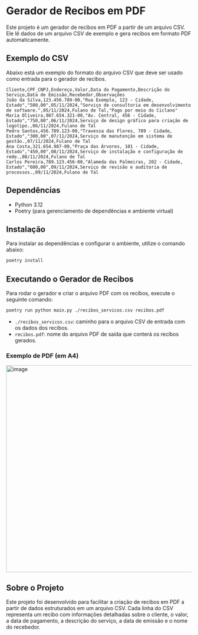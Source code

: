 # Gerador de Recibos em PDF

Este projeto é um gerador de recibos em PDF a partir de um arquivo CSV. Ele lê dados de um arquivo CSV de exemplo e gera recibos em formato PDF automaticamente.

## Exemplo do CSV

Abaixo está um exemplo do formato do arquivo CSV que deve ser usado como entrada para o gerador de recibos.

```csv
Cliente,CPF_CNPJ,Endereço,Valor,Data do Pagamento,Descrição do Serviço,Data de Emissão,Recebedor,Observações
João da Silva,123.456.789-00,"Rua Exemplo, 123 - Cidade, Estado","500,00",05/11/2024,"Serviço de consultoria em desenvolvimento
de software.",05/11/2024,Fulano de Tal,"Pago por meio do Ciclano"
Maria Oliveira,987.654.321-00,"Av. Central, 456 - Cidade, Estado","750,00",06/11/2024,Serviço de design gráfico para criação de logotipo.,06/11/2024,Fulano de Tal
Pedro Santos,456.789.123-00,"Travessa das Flores, 789 - Cidade, Estado","300,00",07/11/2024,Serviço de manutenção em sistema de gestão.,07/11/2024,Fulano de Tal
Ana Costa,321.654.987-00,"Praça das Árvores, 101 - Cidade, Estado","450,00",08/11/2024,Serviço de instalação e configuração de rede.,08/11/2024,Fulano de Tal
Carlos Pereira,789.123.456-00,"Alameda das Palmeiras, 202 - Cidade, Estado","600,00",09/11/2024,Serviço de revisão e auditoria de processos.,09/11/2024,Fulano de Tal
```

## Dependências

- Python 3.12
- Poetry (para gerenciamento de dependências e ambiente virtual)

## Instalação

Para instalar as dependências e configurar o ambiente, utilize o comando abaixo:

```bash
poetry install
```

## Executando o Gerador de Recibos

Para rodar o gerador e criar o arquivo PDF com os recibos, execute o seguinte comando:

```bash
poetry run python main.py ./recibos_servicos.csv recibos.pdf
```

- `./recibos_servicos.csv`: caminho para o arquivo CSV de entrada com os dados dos recibos.
- `recibos.pdf`: nome do arquivo PDF de saída que conterá os recibos gerados.

### Exemplo de PDF (em A4)

<img width="561" alt="image" src="https://github.com/user-attachments/assets/0db0f73b-0b9d-410b-91bc-655cc2f56ce0">

## Sobre o Projeto

Este projeto foi desenvolvido para facilitar a criação de recibos em PDF a partir de dados estruturados em um arquivo CSV. Cada linha do CSV representa um recibo com informações detalhadas sobre o cliente, o valor, a data de pagamento, a descrição do serviço, a data de emissão e o nome do recebedor.
